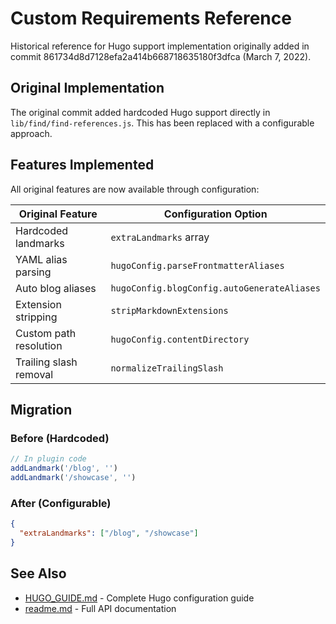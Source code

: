 # Custom Requirements Reference

Historical reference for Hugo support implementation originally added in commit 861734d8d7128efa2a414b668718635180f3dfca (March 7, 2022).

## Original Implementation

The original commit added hardcoded Hugo support directly in `lib/find/find-references.js`. This has been replaced with a configurable approach.

## Features Implemented

All original features are now available through configuration:

| Original Feature | Configuration Option |
|-----------------|---------------------|
| Hardcoded landmarks | `extraLandmarks` array |
| YAML alias parsing | `hugoConfig.parseFrontmatterAliases` |
| Auto blog aliases | `hugoConfig.blogConfig.autoGenerateAliases` |
| Extension stripping | `stripMarkdownExtensions` |
| Custom path resolution | `hugoConfig.contentDirectory` |
| Trailing slash removal | `normalizeTrailingSlash` |

## Migration

### Before (Hardcoded)
```javascript
// In plugin code
addLandmark('/blog', '')
addLandmark('/showcase', '')
```

### After (Configurable)
```json
{
  "extraLandmarks": ["/blog", "/showcase"]
}
```

## See Also

- [HUGO_GUIDE.md](HUGO_GUIDE.md) - Complete Hugo configuration guide
- [readme.md](readme.md) - Full API documentation
